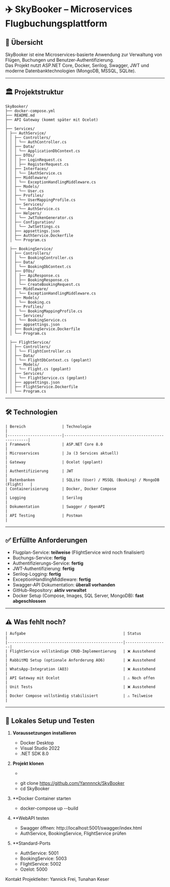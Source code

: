 ﻿# ✈️ SkyBooker – Microservices Flugbuchungsplattform

## 📄 Übersicht
SkyBooker ist eine Microservices-basierte Anwendung zur Verwaltung von Flügen, Buchungen und Benutzer-Authentifizierung.  
Das Projekt nutzt ASP.NET Core, Docker, Serilog, Swagger, JWT und moderne Datenbanktechnologien (MongoDB, MSSQL, SQLite).

---

## 🏛️ Projektstruktur

```
SkyBooker/
├── docker-compose.yml
├── README.md
├── API Gateway (kommt später mit Ocelot)
│
├── Services/
│ ├── AuthService/
│ │ ├── Controllers/
│ │ │ └── AuthController.cs
│ │ ├── Data/
│ │ │ └── ApplicationDbContext.cs
│ │ ├── DTOs/
│ │ │ ├── LoginRequest.cs
│ │ │ ├── RegisterRequest.cs
│ │ ├── Interfaces/
│ │ │ └── IAuthService.cs
│ │ ├── Middleware/
│ │ │ └── ExceptionHandlingMiddleware.cs
│ │ ├── Models/
│ │ │ └── User.cs
│ │ ├── Profiles/
│ │ │ └── UserMappingProfile.cs
│ │ ├── Services/
│ │ │ └── AuthService.cs
│ │ ├── Helpers/
│ │ │ └── JwtTokenGenerator.cs
│ │ ├── Configuration/
│ │ │ └── JwtSettings.cs
│ │ ├── appsettings.json
│ │ ├── AuthService.Dockerfile
│ │ └── Program.cs
│
│ ├── BookingService/
│ │ ├── Controllers/
│ │ │ └── BookingController.cs
│ │ ├── Data/
│ │ │ └── BookingDbContext.cs
│ │ ├── DTOs/
│ │ │ ├── ApiResponse.cs
│ │ │ ├── BookingResponse.cs
│ │ │ └── CreateBookingRequest.cs
│ │ ├── Middleware/
│ │ │ └── ExceptionHandlingMiddleware.cs
│ │ ├── Models/
│ │ │ └── Booking.cs
│ │ ├── Profiles/
│ │ │ └── BookingMappingProfile.cs
│ │ ├── Services/
│ │ │ └── BookingService.cs
│ │ ├── appsettings.json
│ │ ├── BookingService.Dockerfile
│ │ └── Program.cs
│
│ ├── FlightService/
│ │ ├── Controllers/
│ │ │ └── FlightController.cs
│ │ ├── Data/
│ │ │ └── FlightDbContext.cs (geplant)
│ │ ├── Models/
│ │ │ └── Flight.cs (geplant)
│ │ ├── Services/
│ │ │ └── FlightService.cs (geplant)
│ │ ├── appsettings.json
│ │ ├── FlightService.Dockerfile
│ │ └── Program.cs
```


---

## 🛠️ Technologien
```
| Bereich				 | Technologie											|
|------------------------|------------------------------------------------------|
| Framework              | ASP.NET Core 8.0										|
| Microservices          | Ja (3 Services aktuell)								|
| Gateway                | Ocelot (geplant)										|
| Authentifizierung      | JWT													|
| Datenbanken            | SQLite (User) / MSSQL (Booking) / MongoDB (Flight)	|
| Containerisierung      | Docker, Docker Compose								|
| Logging                | Serilog												|
| Dokumentation          | Swagger / OpenAPI									|
| API Testing            | Postman												|
```
---

## ✅ Erfüllte Anforderungen

- Flugplan-Service: **teilweise** (FlightService wird noch finalisiert)
- Buchungs-Service: **fertig**
- Authentifizierungs-Service: **fertig**
- JWT-Authentifizierung: **fertig**
- Serilog-Logging: **fertig**
- ExceptionHandlingMiddleware: **fertig**
- Swagger-API Dokumentation: **überall vorhanden**
- GitHub-Repository: **aktiv verwaltet**
- Docker Setup (Compose, Images, SQL Server, MongoDB): **fast abgeschlossen**

---

## ⚠️ Was fehlt noch?
```
| Aufgabe											| Status			|
|---------------------------------------------------|-------------------|
| FlightService vollständige CRUD-Implementierung	| ❌ Ausstehend		|
| RabbitMQ Setup (optionale Anforderung AO6)		| ❌ Ausstehend		|
| WhatsApp-Integration (AO3)						| ❌ Ausstehend		|
| API Gateway mit Ocelot							| ⚠️ Noch offen		|
| Unit Tests										| ❌ Ausstehend		|
| Docker Compose vollständig stabilisiert			| ⚠️ Teilweise		|
```
---

## 🧪 Lokales Setup und Testen

1. **Voraussetzungen installieren**
   - Docker Desktop
   - Visual Studio 2022
   - .NET SDK 8.0

2. **Projekt klonen**
   - ```bash
   - git clone https://github.com/Yannnnck/SkyBooker
   - cd SkyBooker

3. **Docker Container starten
   - docker-compose up --build


4. **WebAPI testen
   - Swagger öffnen: http://localhost:5001/swagger/index.html			
   - AuthService, BookingService, FlightService prüfen

5. **Standard-Ports
   - AuthService: 5001
   - BookingService: 5003
   - FlightService: 5002
   - Ozelot: 5000

Kontakt
Projektleiter: Yannick Frei, Tunahan Keser
